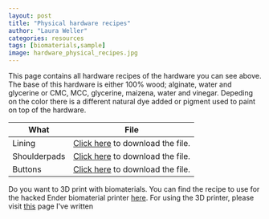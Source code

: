 ```yaml
---
layout: post
title: "Physical hardware recipes"
author: "Laura Weller"
categories: resources
tags: [biomaterials,sample]
image: hardware_physical_recipes.jpg
---
```


This page contains all hardware recipes of the hardware you can see above. The base of this hardware is either 100% wood; alginate, water and glycerine or CMC, MCC, glycerine, maizena, water and vinegar. Depeding on the color there is a different natural dye added or pigment used to paint on top of the hardware. 

|What| File|
|----------|----------| 
|Lining| [Click here](../../assets/nonimg/biomaterials-info-hardware-recipes.pdf) to download the file.|
|Shoulderpads| [Click here](../../assets/nonimg/biomaterials-info-hardware-recipes.pdf) to download the file.|
|Buttons| [Click here](../../assets/nonimg/) to download the file.|

Do you want to 3D print with biomaterials. You can find the recipe to use for the hacked Ender biomaterial printer [here](../../assets/nonimg/biomaterials-3dprinting-paste-recipe.pdf). For using the 3D printer, please visit [this](3dprinting-2) page I've written